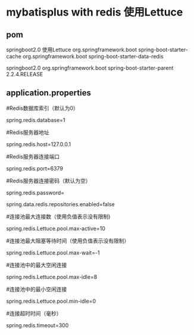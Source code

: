 # mybatisplus with redis 使用Lettuce

## pom
springboot2.0  使用Lettuce
<dependency>
			<groupId>org.springframework.boot</groupId>
			<artifactId>spring-boot-starter-cache</artifactId>
</dependency>
<dependency>
			<groupId>org.springframework.boot</groupId>
			<artifactId>spring-boot-starter-data-redis</artifactId>
</dependency>

springboot2.0
<parent>
      <groupId>org.springframework.boot</groupId>
      <artifactId>spring-boot-starter-parent</artifactId>
      <version>2.2.4.RELEASE</version>
      <relativePath/> <!-- lookup parent from repository -->
</parent>

## application.properties

#Redis数据库索引（默认为0）

spring.redis.database=1

#Redis服务器地址

spring.redis.host=127.0.0.1

#Redis服务器连接端口

spring.redis.port=6379

#Redis服务器连接密码（默认为空）

spring.redis.password=

spring.data.redis.repositories.enabled=false

#连接池最大连接数（使用负值表示没有限制)

spring.redis.Lettuce.pool.max-active=10

#连接池最大阻塞等待时间（使用负值表示没有限制）

spring.redis.Lettuce.pool.max-wait=-1

#连接池中的最大空闲连接

spring.redis.Lettuce.pool.max-idle=8

#连接池中的最小空闲连接

spring.redis.Lettuce.pool.min-idle=0

#连接超时时间（毫秒）

spring.redis.timeout=300
